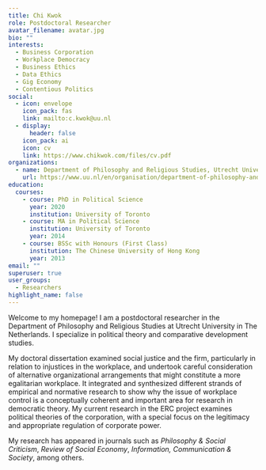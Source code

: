 ```yaml
---
title: Chi Kwok
role: Postdoctoral Researcher
avatar_filename: avatar.jpg
bio: ""
interests:
  - Business Corporation
  - Workplace Democracy
  - Business Ethics
  - Data Ethics
  - Gig Economy
  - Contentious Politics
social:
  - icon: envelope
    icon_pack: fas
    link: mailto:c.kwok@uu.nl
  - display:
      header: false
    icon_pack: ai
    icon: cv
    link: https://www.chikwok.com/files/cv.pdf
organizations:
  - name: Department of Philosophy and Religious Studies, Utrecht University
    url: https://www.uu.nl/en/organisation/department-of-philosophy-and-religious-studies
education:
  courses:
    - course: PhD in Political Science
      year: 2020
      institution: University of Toronto
    - course: MA in Political Science
      institution: University of Toronto
      year: 2014
    - course: BSSc with Honours (First Class)
      institution: The Chinese University of Hong Kong
      year: 2013
email: ""
superuser: true
user_groups:
  - Researchers
highlight_name: false
---
```

Welcome to my homepage! I am a postdoctoral researcher in the Department of Philosophy and Religious Studies at Utrecht University in The Netherlands.  I specialize in political theory and comparative development studies.

My doctoral dissertation examined social justice and the firm, particularly in relation to injustices in the workplace, and undertook careful consideration of alternative organizational arrangements that might constitute a more egalitarian workplace. It integrated and synthesized different strands of empirical and normative research to show why the issue of workplace control is a conceptually coherent and important area for research in democratic theory. My current research in the ERC project examines political theories of the corporation, with a special focus on the legitimacy and appropriate regulation of corporate power.

My research has appeared in journals such as *Philosophy & Social Criticism*, *Review of Social Economy*, *Information, Communication & Society*, among others.